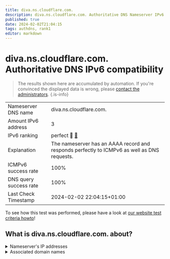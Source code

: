 ```yaml
---
title: diva.ns.cloudflare.com.
description: diva.ns.cloudflare.com. Authoritative DNS Nameserver IPv6 compatibility
published: true
date: 2024-02-02T21:04:15
tags: authdns, rank1
editor: markdown
---
```


# diva.ns.cloudflare.com. Authoritative DNS IPv6 compatibility

> The results shown here are accumulated by automation. If you're convinced the displayed data is wrong, please [contact the administrators](/howto/chat). 
{.is-info}




|   |   |
| - | - |
| Nameserver DNS name | diva.ns.cloudflare.com.
| Amount IPv6 address | 3
| IPv6 ranking | perfect :1st_place_medal: [🔗](/howto/ranking) |
| Explanation | The nameserver has an AAAA record and responds perfectly to ICMPv6 as well as DNS requests. |
| ICMPv6 success rate | 100%|
| DNS query success rate | 100% |
| Last Check Timestamp | 2024-02-02 22:04:15+01:00 |

To see how this test was performed, please have a look at [our website test criteria howto](/howto/testcriteria/authdns)!


## What is diva.ns.cloudflare.com. about?




<details>
<summary>Nameserver's IP addresses</summary>

2803:f800:50::6ca2:c061

2606:4700:50::adf5:3a61

2a06:98c1:50::ac40:2061

</details>



<details>
<summary>Associated domain names</summary>

gitlab.com

</details>
